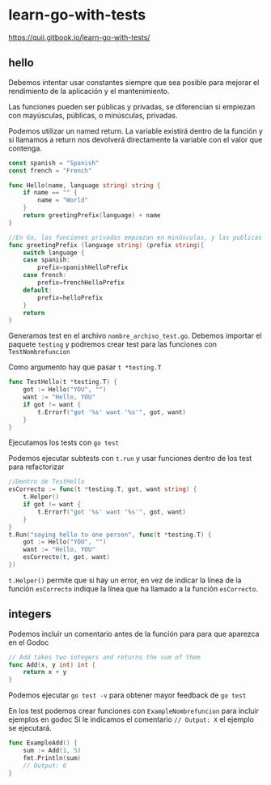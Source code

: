 # learn-go-with-tests

https://quii.gitbook.io/learn-go-with-tests/

## hello
Debemos intentar usar constantes siempre que sea posible para mejorar el rendimiento de la aplicación y el mantenimiento.

Las funciones pueden ser públicas y privadas, se diferencian si empiezan con mayúsculas, públicas, o minúsculas, privadas.

Podemos utilizar un named return. La variable existirá dentro de la función y si llamamos a return nos devolverá directamente la variable con el valor que contenga.

```go
const spanish = "Spanish"
const french = "French"

func Hello(name, language string) string {
	if name == "" {
		name = "World"
	}
	return greetingPrefix(language) + name
}

//En Go, las funciones privadas empiezan en minúsculas, y las publicas en mayúsculas.
func greetingPrefix (language string) (prefix string){
    switch language {
    case spanish:
        prefix=spanishHelloPrefix
    case french:
        prefix=frenchHelloPrefix
    default:
        prefix=helloPrefix
    }
    return
}
```


Generamos test en el archivo `nombre_archivo_test.go`.
Debemos importar el paquete `testing` y podremos crear test para las funciones con `TestNombrefuncion`

Como argumento hay que pasar `t *testing.T`
```go
func TestHello(t *testing.T) {
	got := Hello("YOU", "")
	want := "Hello, YOU"
    if got != want {
    	t.Errorf("got '%s' want '%s'", got, want)
    }
}
```

Ejecutamos los tests con `go test`

Podemos ejecutar subtests con `t.run` y usar funciones dentro de los test para refactorizar

```go
//Dentro de TestHello
esCorrecto := func(t *testing.T, got, want string) {
    t.Helper()
    if got != want {
        t.Errorf("got '%s' want '%s'", got, want)
    }
}
t.Run("saying hello to one person", func(t *testing.T) {
    got := Hello("YOU", "")
    want := "Hello, YOU"
    esCorrecto(t, got, want)
})
```

`t.Helper()` permite que si hay un error, en vez de indicar la línea de la función `esCorrecto` indique la línea que ha llamado a la función `esCorrecto`.

## integers
Podemos incluir un comentario antes de la función para para que aparezca en el Godoc
```go
// Add takes two integers and returns the sum of them
func Add(x, y int) int {
    return x + y
}
```

Podemos ejecutar `go test -v` para obtener mayor feedback de `go test`

En los test podemos crear funciones con `ExampleNombrefuncion` para incluir ejemplos en godoc
Si le indicamos el comentario `// Output: X` el ejemplo se ejecutará.
```go
func ExampleAdd() {
    sum := Add(1, 5)
    fmt.Println(sum)
    // Output: 6
}
```
